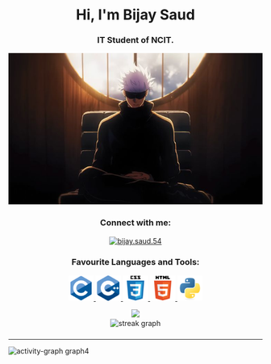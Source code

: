 <h1 align="center">Hi, I'm Bijay Saud </h1>
<h3 align="center"> IT Student of NCIT. </h3>

 <div align="Center">
  <img height="300" src="https://github.com/bijaysaud54/bijaysaud54/blob/main/c993756c67d6f44bd87425c0c18359c2.jpg"  />
</div>


<h3 align="Center">Connect with me:</h3>
<p align="Center">
<a href="https://instagram.com/bijay.saud.54" target="blank"><img align="center" src="https://raw.githubusercontent.com/rahuldkjain/github-profile-readme-generator/master/src/images/icons/Social/instagram.svg" alt="bijay.saud.54" height="30" width="40" /></a>
</p>


<h3 align="Center">Favourite Languages and Tools:</h3>
<p align="Center" "width=80"> <a href="https://www.cprogramming.com/" target="_blank" rel="noreferrer"> <img src="https://raw.githubusercontent.com/devicons/devicon/master/icons/c/c-original.svg" alt="c" width="50" height="50"/> </a> <a href="https://www.w3schools.com/cpp/" target="_blank" rel="noreferrer"> <img src="https://raw.githubusercontent.com/devicons/devicon/master/icons/cplusplus/cplusplus-original.svg" alt="cplusplus" width="50" height="50"/> </a> <a href="https://www.w3schools.com/css/" target="_blank" rel="noreferrer"> <img src="https://raw.githubusercontent.com/devicons/devicon/master/icons/css3/css3-original-wordmark.svg" alt="css3" width="50" height="50"/> </a> <a href="https://www.w3.org/html/" target="_blank" rel="noreferrer"> <img src="https://raw.githubusercontent.com/devicons/devicon/master/icons/html5/html5-original-wordmark.svg" alt="html5" width="50" height="50"/> </a> <a href="https://www.python.org" target="_blank" rel="noreferrer"> <img src="https://raw.githubusercontent.com/devicons/devicon/master/icons/python/python-original.svg" alt="python" width="50" height="50"/> </a> </p>
 





<div align="center">
  <img src="https://visitor-badge.laobi.icu/badge?page_id=bijaysaud54.bijaysaud54&left_color=blue&right_color=black" />
</div>


<div align="center">
 
  <img src="https://streak-stats.demolab.com?user=bijaysaud54&locale=en&mode=daily&theme=dark&hide_border=false&border_radius=5&order=3" height="220" alt="streak graph"  />
</div>


###

  <hr bgcolor="blue" >
  <img src="https://github-readme-activity-graph.vercel.app/graph?username=bijaysaud54&radius=18&theme=react&area=true&order=5" height="300" alt="activity-graph graph"  />4
</div>


##

<br clear="both">

##
